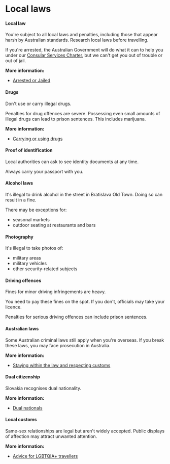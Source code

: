 # Local laws

#### Local law

You're subject to all local laws and penalties, including those that appear harsh by Australian standards. Research local laws before travelling.

If you're arrested, the Australian Government will do what it can to help you under our [Consular Services Charter](/consular-services/consular-services-charter "Consular Services Charter"), but we can't get you out of trouble or out of jail.

**More information:**

* [Arrested or Jailed](/while-youre-away/when-things-go-wrong/arrested-jailed "Arrested or jailed overseas")

#### Drugs

Don't use or carry illegal drugs.

Penalties for drug offences are severe. Possessing even small amounts of illegal drugs can lead to prison sentences. This includes marijuana.

**More information:**

* [Carrying or using drugs](/before-you-go/laws/drugs "Carrying or using drugs")

#### Proof of identification

Local authorities can ask to see identity documents at any time.

Always carry your passport with you.

#### Alcohol laws

It's illegal to drink alcohol in the street in Bratislava Old Town. Doing so can result in a fine.

There may be exceptions for:

* seasonal markets
* outdoor seating at restaurants and bars

#### Photography

It's illegal to take photos of:

* military areas
* military vehicles
* other security-related subjects

#### Driving offences

Fines for minor driving infringements are heavy.

You need to pay these fines on the spot. If you don't, officials may take your licence.

Penalties for serious driving offences can include prison sentences.

#### Australian laws

Some Australian criminal laws still apply when you're overseas. If you break these laws, you may face prosecution in Australia.

**More information:**

* [Staying within the law and respecting customs](/before-you-go/laws "Staying within the law")

#### Dual citizenship

Slovakia recognises dual nationality.

**More information:**

* [Dual nationals](/before-you-go/who-you-are/dual-nationals "Advice for dual nationals")

#### Local customs

Same-sex relationships are legal but aren't widely accepted. Public displays of affection may attract unwanted attention. 

**More information:**

* [Advice for LGBTQIA+ travellers](/before-you-go/who-you-are/LGBTQIA "Advice for LGBTQIA+ travellers")